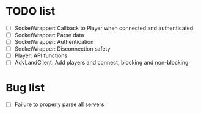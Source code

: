 # TODO list 

* [ ] SocketWrapper: Callback to Player when connected and authenticated.
* [ ] SocketWrapper: Parse data
* [ ] SocketWrapper: Authentication
* [ ] SocketWrapper: Disconnection safety
* [ ] Player: API functions
* [ ] AdvLandClient: Add players and connect, blocking and non-blocking

# Bug list 

* [ ] Failure to properly parse all servers

